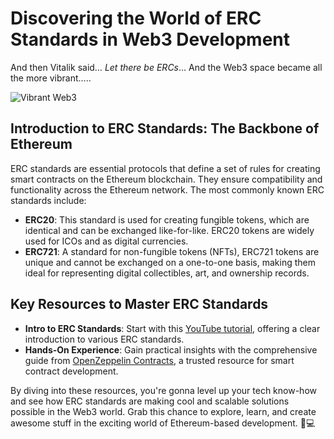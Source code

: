 # Discovering the World of ERC Standards in Web3 Development

And then Vitalik said… _Let there be ERCs_… And the Web3 space became all the more vibrant…..

![Vibrant Web3](https://media2.giphy.com/media/l1J9BjdexFdonLU5O/giphy.gif?cid=7941fdc6ke9qb0jjznynt8btz9b6wwwdip09bicc0ureg2uk&ep=v1_gifs_search&rid=giphy.gif&ct=g)

## Introduction to ERC Standards: The Backbone of Ethereum

ERC standards are essential protocols that define a set of rules for creating smart contracts on the Ethereum blockchain. They ensure compatibility and functionality across the Ethereum network. The most commonly known ERC standards include:

- **ERC20**: This standard is used for creating fungible tokens, which are identical and can be exchanged like-for-like. ERC20 tokens are widely used for ICOs and as digital currencies.
- **ERC721**: A standard for non-fungible tokens (NFTs), ERC721 tokens are unique and cannot be exchanged on a one-to-one basis, making them ideal for representing digital collectibles, art, and ownership records.

## Key Resources to Master ERC Standards

- **Intro to ERC Standards**: Start with this [YouTube tutorial](https://www.youtube.com/watch?v=mh1ouonPl5o), offering a clear introduction to various ERC standards.
- **Hands-On Experience**: Gain practical insights with the comprehensive guide from [OpenZeppelin Contracts](https://docs.openzeppelin.com/contracts/5.x/), a trusted resource for smart contract development.

By diving into these resources, you're gonna level up your tech know-how and see how ERC standards are making cool and scalable solutions possible in the Web3 world. Grab this chance to explore, learn, and create awesome stuff in the exciting world of Ethereum-based development. 🚀💻
